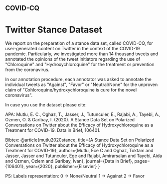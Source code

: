 ## COVID-CQ

# Twitter Stance Dataset

We report on the preparation of a stance data set, called COVID-CQ, for user-generated content on Twitter in the context of the COVID-19 pandemic. Particularly, we investigated more than 14 thousand tweets and annotated the opinions of the tweet initiators regarding the use of "Chloroquine" and "Hydroxychloroquine" for the treatment or prevention from the coronavirus.

In our annotation procedure, each annotator was asked to annotate the individual tweets as "Against", "Favor" or "Neutral/None" for the unproven claim of "Cxhloroquine/hydroxychloroquine is cure for the novel coronavirus".

In case you use the dataset please cite:

APA: Mutlu, E. C., Oghaz, T., Jasser, J., Tutunculer, E., Rajabi, A., Tayebi, A., Ozmen, O. & Garibay, I. (2020). A Stance Data Set on Polarized Conversations on Twitter about the Efficacy of Hydroxychloroquine as a Treatment for COVID-19. Data in Brief, 106401.

Bibtex: @article{mutlu2020stance, title={A Stance Data Set on Polarized Conversations on Twitter about the Efficacy of Hydroxychloroquine as a Treatment for COVID-19}, author={Mutlu, Ece C and Oghaz, Toktam and Jasser, Jasser and Tutunculer, Ege and Rajabi, Amirarsalan and Tayebi, Aida and Ozmen, Ozlem and Garibay, Ivan}, journal={Data in Brief}, pages={106401}, year={2020}, publisher={Elsevier} }

PS: Labels representation: 0 -> None/Neutral 1 -> Against 2 -> Favor
